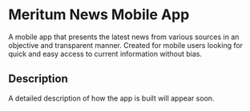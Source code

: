 # Meritum News Mobile App
A mobile app that presents the latest news from various sources in an objective and transparent manner. Created for mobile users looking for quick and easy access to current information without bias.
## Description
A detailed description of how the app is built will appear soon.
